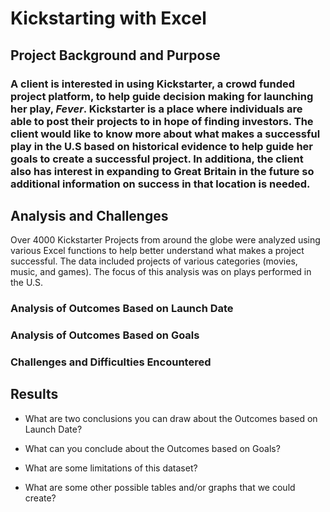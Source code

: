 # Kickstarting with Excel

## Project Background and Purpose

### A client is interested in using Kickstarter, a crowd funded project platform, to help guide decision making for launching her play, *Fever*.  Kickstarter is a place where individuals are able to post their projects to in hope of finding investors.  The client would like to know more about what makes a successful play in the U.S based on historical evidence to help guide her goals to create a successful project.  In additiona, the client also has interest in expanding to Great Britain in the future so additional information on success in that location is needed.


## Analysis and Challenges
Over 4000 Kickstarter Projects from around the globe were analyzed using various Excel functions to help better understand what makes a project successful.  The data included projects of various categories (movies, music, and games).  The focus of this analysis was on plays performed in the U.S. 

### Analysis of Outcomes Based on Launch Date

### Analysis of Outcomes Based on Goals

### Challenges and Difficulties Encountered

## Results

- What are two conclusions you can draw about the Outcomes based on Launch Date?

- What can you conclude about the Outcomes based on Goals?

- What are some limitations of this dataset?

- What are some other possible tables and/or graphs that we could create?
